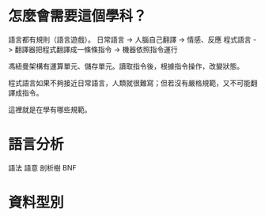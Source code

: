 # 怎麼會需要這個學科？
語言都有規則（語言遊戲）。
日常語言 -> 人腦自己翻譯 -> 情感、反應
程式語言 -> 翻譯器把程式翻譯成一條條指令 -> 機器依照指令運行

馮紐曼架構有運算單元、儲存單元。讀取指令後，根據指令操作，改變狀態。

程式語言如果不夠接近日常語言，人類就很難寫；但若沒有嚴格規範，又不可能翻譯成指令。

這裡就是在學有哪些規範。
# 語言分析
語法
語意
剖析樹
BNF

# 資料型別

# 
